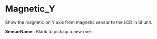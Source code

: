 <i class="icon-font"></i>Magnetic_Y
===================
Show the magnetic on Y axis from magnetic sensor to the LCD in SI unit.

**SensorName**
: Blank to pick up a new one.
